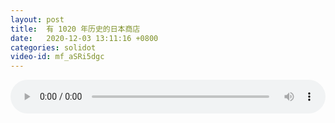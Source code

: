 ```yaml
---
layout: post
title:  有 1020 年历史的日本商店
date:   2020-12-03 13:11:16 +0800
categories: solidot
video-id: mf_aSRi5dgc
---
```


<audio src="/assets/172eac84aec44dbf32ca11223c843adb.mp3" style="width: 100%;" controls></audio>

